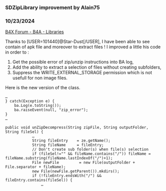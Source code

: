 ### SDZipLibrary improvement by Alain75
### 10/23/2024
[B4X Forum - B4A - Libraries](https://www.b4x.com/android/forum/threads/163717/)

Thanks to [USER=101440]@Star-Dust[/USER], I have been able to see contain of apk file and moreover to extract files ! I improved a little his code in order to :  

1. Get the possible error of zip/unzip instructions into BA log,
2. Add the ability to extract a selection of files without creating subfolders,
3. Suppress the WRITE\_EXTERNAL\_STORAGE permission which is not usefull for non image files.

Here is the new version of the class.  
  

```B4X
…  
} catch(Exception e) {  
    ba.Log(e.toString());  
    ba.raiseEvent(null, "zip_error");  
}  
…
```

  
  

```B4X
public void unZipDecompress(String zipFile, String outputFolder, String fileSel) {  
            …  
            String fileEntry    = ze.getName();  
            String fileName     = fileEntry;  
            // Don't create sub folder(s) when file(s) selection  
            if (fileSel!="" && fileName.contains("/")) fileName = fileName.substring(fileName.lastIndexOf("/")+1);  
            File newFile         = new File(outputFolder + File.separator + fileName);  
            new File(newFile.getParent()).mkdirs();  
            if (!fileEntry.endsWith("/") && fileEntry.contains(fileSel)) {  
                …
```